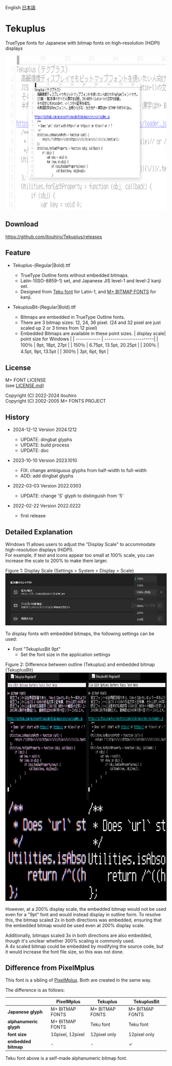 English [日本語](./README_ja.md)


Tekuplus
========

TrueType fonts for Japanese with bitmap fonts on high-resolution (HiDPI) displays

<img src="misc/top.png" width="800" height="480" alt="Windows 11 with Tekuplus font">


Download
--------

<https://github.com/itouhiro/Tekuplus/releases>


Feature
-------

* Tekuplus-(Regular|Bold).ttf
    * TrueType Outline fonts without embedded bitmaps.
    * Latin-1(ISO-8859-1) set, and Japanese JIS level-1 and level-2 kanji set.
    * Designed from
      [Teku font](https://github.com/itouhiro/tekufont) for Latin-1, and
      [M+ BITMAP FONTS](https://mplus-fonts.osdn.jp/mplus-bitmap-fonts/) for kanji.

* TekuplusBit-(Regular|Bold).ttf
    * Bitmaps are embedded in TrueType Outline fonts.
    * There are 3 bitmap sizes: 12, 24, 36 pixel.
      (24 and 32 pixel are just scaled up 2 or 3 times from 12 pixel)
    * Embedded Bitmaps are available in these point sizes.
        | display scale| point size for Windows  |
        | ------------ | ------------------------|
        | 100％        | 9pt,    18pt,   27pt    |
        | 150％        | 6.75pt, 13.5pt, 20.25pt |
        | 200％        | 4.5pt,  9pt,    13.5pt  |
        | 300％        | 3pt,    6pt,    9pt     |


License
-------

M+ FONT LICENSE  
(see [LICENSE.md](./LICENSE.md))

Copyright (C) 2022-2024 itouhiro  
Copyright (C) 2002-2005 M+ FONTS PROJECT


History
-------

* 2024-12-12  Version 2024.1212
    * UPDATE: dingbat glyphs
    * UPDATE: build process
    * UPDATE: doc

* 2023-10-10  Version 2023.1010
    * FIX: change ambiguous glyphs from half-width to full-width
    * ADD: add dingbat glyphs  

* 2022-03-03  Version 2022.0303  
    * UPDATE: change 'S' glyph to distinguish from '5'

* 2022-02-22  Version 2022.0222  
    * first release


Detailed Explanation
--------------------

Windows 11 allows users to adjust the "Display Scale" to accommodate high-resolution displays (HiDPI).  
For example, if text and icons appear too small at 100% scale,
you can increase the scale to 200% to make them larger.

Figure 1: Display Scale (Settings > System > Display > Scale)  
![Windows 11 setting](misc/windows11_display_scale.png)

To display fonts with embedded bitmaps, the following settings can be used:

- Font "TekuplusBit 9pt"
    - Set the font size in the application settings

Figure 2: Difference between outline (Tekuplus) and embedded bitmap (TekuplusBit)  
<img src="misc/windows11_outline_vs_bitmap.png" width="800" height="710" alt="Outline and Embedded bitmap">

However, at a 200% display scale, the embedded bitmap would not be used
even for a "9pt" font and would instead display in outline form.
To resolve this, the bitmap scaled 2x in both directions was embedded,
ensuring that the embedded bitmap would be used even at 200% display scale.

Additionally, bitmaps scaled 3x in both directions are also embedded,
though it's unclear whether 300% scaling is commonly used.  
A 4x scaled bitmap could be embedded by modifying the source code,
but it would increase the font file size, so this was not done.


Difference from PixelMplus
--------------------------

This font is a sibling of [PixelMplus](https://github.com/itouhiro/PixelMplus).
Both are created in the same way.

The difference is as follows:

|                        | PixelMplus       | Tekuplus        | TekuplusBit     |
| ---------------------- | ---------------- | --------------- | --------------- |
| **Japanese glyph**     | M+ BITMAP FONTS  | M+ BITMAP FONTS | M+ BITMAP FONTS |
| **alphanumeric glyph** | M+ BITMAP FONTS  | Teku font       | Teku font       |
| **font size**          | 10pixel, 12pixel | 12pixel only    | 12pixel only    |
| **embedded bitmap**    | -                | -               | ✓              |

Teku font above is a self-made alphanumeric bitmap font.
